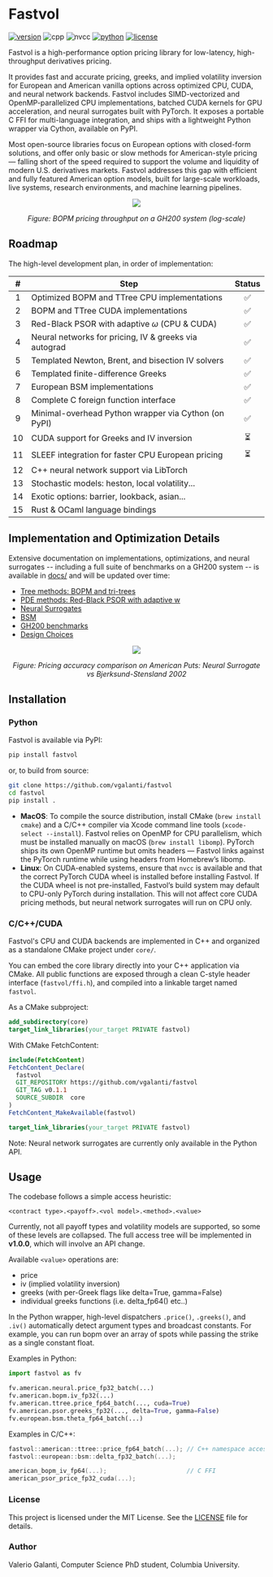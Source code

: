 # Fastvol

[![version](https://img.shields.io/pypi/v/fastvol?label=&color=blue)](https://pypi.org/project/fastvol/) 
![cpp](https://img.shields.io/badge/C++-17-00599C)
![nvcc](https://img.shields.io/badge/nvcc-11%2B-76B900)
[![python](https://img.shields.io/badge/python-%E2%89%A5%203.10-blue)](https://pypi.org/project/fastvol/)
[![license](https://img.shields.io/badge/license-MIT-yellow.svg)](https://opensource.org/licenses/MIT)


Fastvol is a high-performance option pricing library for low-latency, high-throughput derivatives pricing. 

It provides fast and accurate pricing, greeks, and implied volatility inversion for European and American vanilla options across optimized CPU, CUDA, and neural network backends. Fastvol includes SIMD-vectorized and OpenMP-parallelized CPU implementations, batched CUDA kernels for GPU acceleration, and neural surrogates built with PyTorch. It exposes a portable C FFI for multi-language integration, and ships with a lightweight Python wrapper via Cython, available on PyPI.

Most open-source libraries focus on European options with closed-form solutions, and offer only basic or slow methods for American-style pricing — falling short of the speed required to support the volume and liquidity of modern U.S. derivatives markets. Fastvol addresses this gap with efficient and fully featured American option models, built for large-scale workloads, live systems, research environments, and machine learning pipelines.

<div align="center">
  <img src="https://raw.githubusercontent.com/vgalanti/fastvol/main/docs/assets/bopm_throughput.png"/>
  <p><em>Figure: BOPM pricing throughput on a GH200 system (log-scale) </em></p>
</div>



## Roadmap

The high-level development plan, in order of implementation:

|  #   | Step                                                     | Status |
| :--: | -------------------------------------------------------- | :----: |
|  1   | Optimized BOPM and TTree CPU implementations             |   ✅   |
|  2   | BOPM and TTree CUDA implementations                      |   ✅   |
|  3   | Red-Black PSOR with adaptive $\omega$ (CPU & CUDA)       |   ✅   |
|  4   | Neural networks for pricing, IV & greeks via autograd    |   ✅   |
|  5   | Templated Newton, Brent, and bisection IV solvers        |   ✅   |
|  6   | Templated finite-difference Greeks                       |   ✅   |
|  7   | European BSM implementations                             |   ✅   |
|  8   | Complete C foreign function interface                    |   ✅   |
|  9   | Minimal-overhead Python wrapper via Cython (on PyPI)     |   ✅   |
| 10   | CUDA support for Greeks and IV inversion                 |   ⏳   |
| 11   | SLEEF integration for faster CPU European pricing        |   ⏳   |
| 12   | C++ neural network support via LibTorch                  |        |
| 13   | Stochastic models: heston, local volatility...           |        |
| 14   | Exotic options: barrier, lookback, asian...              |        |
| 15   | Rust & OCaml language bindings                           |        |



## Implementation and Optimization Details

Extensive documentation on implementations, optimizations, and neural surrogates  -- including a full suite of benchmarks on a GH200 system -- is available in [docs/](https://github.com/vgalanti/fastvol/tree/main/docs) and will be updated over time:

- [Tree methods: BOPM and tri-trees](https://github.com/vgalanti/fastvol/blob/main/docs/trees.md)
- [PDE methods: Red-Black PSOR with adaptive w](https://github.com/vgalanti/fastvol/blob/main/docs/pde.md)
- [Neural Surrogates](https://github.com/vgalanti/fastvol/blob/main/docs/neural.md)
- [BSM](https://github.com/vgalanti/fastvol/blob/main/docs/bsm.md)
- [GH200 benchmarks](https://github.com/vgalanti/fastvol/blob/main/docs/GH200.txt)
- [Design Choices](https://github.com/vgalanti/fastvol/blob/main/docs/choices.md)

<div align="center">
  <img src="https://raw.githubusercontent.com/vgalanti/fastvol/main/docs/assets/neural/nn_puts.gif"/>
  <p><em>Figure: Pricing accuracy comparison on American Puts: Neural Surrogate vs Bjerksund-Stensland 2002 </em></p>
</div>



## Installation

### Python

Fastvol is available via PyPI:

```bash
pip install fastvol
```

or, to build from source:

```bash
git clone https://github.com/vgalanti/fastvol
cd fastvol
pip install .
```

* **MacOS**: To compile the source distribution, install CMake (`brew install cmake`) and a C/C++ compiler via Xcode command line tools (`xcode-select --install`). Fastvol relies on OpenMP for CPU parallelism, which must be installed manually on macOS (`brew install libomp`). PyTorch ships its own OpenMP runtime but omits headers — Fastvol links against the PyTorch runtime while using headers from Homebrew’s libomp.
* **Linux**: On CUDA-enabled systems, ensure that `nvcc` is available and that the correct PyTorch CUDA wheel is installed before installing Fastvol. If the CUDA wheel is not pre-installed, Fastvol’s build system may default to CPU-only PyTorch during installation. This will not affect core CUDA pricing methods, but neural network surrogates will run on CPU only.

### C/C++/CUDA
Fastvol's CPU and CUDA backends are implemented in C++ and organized as a standalone CMake project under `core/`.

You can embed the core library directly into your C++ application via CMake. All public functions are exposed through a clean C-style header interface (`fastvol/ffi.h`), and compiled into a linkable target named `fastvol`.

As a CMake subproject:
```cmake
add_subdirectory(core)
target_link_libraries(your_target PRIVATE fastvol)
```

With CMake FetchContent:
```cmake
include(FetchContent)
FetchContent_Declare(
  fastvol
  GIT_REPOSITORY https://github.com/vgalanti/fastvol
  GIT_TAG v0.1.1
  SOURCE_SUBDIR  core
)
FetchContent_MakeAvailable(fastvol)

target_link_libraries(your_target PRIVATE fastvol)
```

Note: Neural network surrogates are currently only available in the Python API.

## Usage

The codebase follows a simple access heuristic:

```<contract type>.<payoff>.<vol model>.<method>.<value>```

Currently, not all payoff types and volatility models are supported, so some of these levels are collapsed. The full access tree will be implemented in **v1.0.0**, which will involve an API change.

Available `<value>` operations are:
- price
- iv (implied volatility inversion)
- greeks (with per-Greek flags like delta=True, gamma=False)
- individual greeks functions (i.e. delta_fp64() etc..)

In the Python wrapper, high-level dispatchers `.price()`, `.greeks()`, and `.iv()` automatically detect argument types and broadcast constants. For example, you can run bopm over an array of spots while passing the strike as a single constant float.

Examples in Python:
```python
import fastvol as fv

fv.american.neural.price_fp32_batch(...)
fv.american.bopm.iv_fp32(...)
fv.american.ttree.price_fp64_batch(..., cuda=True)
fv.american.psor.greeks_fp32(..., delta=True, gamma=False)
fv.european.bsm.theta_fp64_batch(...)
```

Examples in C/C++:
```c
fastvol::american::ttree::price_fp64_batch(...); // C++ namespace access
fastvol::european::bsm::delta_fp32_batch(...); 

american_bopm_iv_fp64(...);                      // C FFI
american_psor_price_fp32_cuda(...);             
```

### License

This project is licensed under the MIT License. See the [LICENSE](https://github.com/vgalanti/fastvol/blob/main/LICENSE) file for details.


### Author

Valerio Galanti, Computer Science PhD student, Columbia University.
